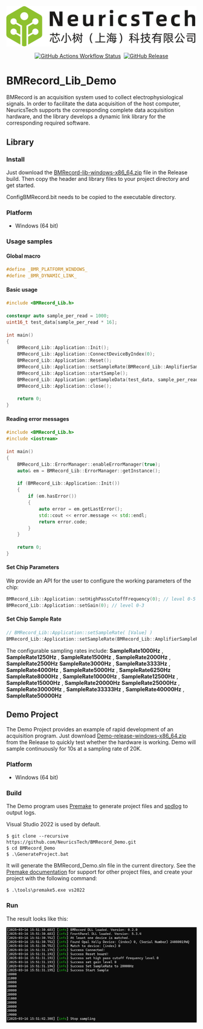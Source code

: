 <img src=".github/images/NeuricsTech.png "/>

<div align="center">

[![GitHub Actions Workflow Status](https://img.shields.io/github/actions/workflow/status/NeuricsTech/BMRecord_Demo/windows.yaml?label=Windows)](https://github.com/NeuricsTech/BMRecord_Demo/actions/workflows/windows.yaml)&nbsp;
[![GitHub Release](https://img.shields.io/github/v/release/NeuricsTech/BMRecord_Demo?color=green)](https://github.com/NeuricsTech/BMRecord_Demo/releases/latest)

</div>

# BMRecord_Lib_Demo

BMRecord is an acquisition system used to collect electrophysiological signals. In order to facilitate the data acquisition of the host computer, NeuricsTech supports the corresponding complete data acquisition hardware, and the library develops a dynamic link library for the corresponding required software.

## Library

### Install
Just download the [BMRecord-lib-windows-x86_64.zip](https://github.com/NeuricsTech/BMRecord_Demo/releases/latest) file in the Release build. Then copy the header and library files to your project directory and get started.

ConfigBMRecord.bit needs to be copied to the executable directory.

### Platform
* Windows (64 bit)

### Usage samples

#### Global macro

````c++
#define _BMR_PLATFORM_WINDOWS_
#define _BMR_DYNAMIC_LINK_
````

#### Basic usage

````c++
#include <BMRecord_Lib.h>

constexpr auto sample_per_read = 1000;
uint16_t test_data[sample_per_read * 16];

int main()
{
    BMRecord_Lib::Application::Init();
    BMRecord_Lib::Application::ConnectDeviceByIndex(0);
    BMRecord_Lib::Application::Reset();
    BMRecord_Lib::Application::setSampleRate(BMRecord_Lib::AmplifierSampleRate::SampleRate20000Hz);
    BMRecord_Lib::Application::startSample();
    BMRecord_Lib::Application::getSampleData(test_data, sample_per_read);
    BMRecord_Lib::Application::close();

    return 0;
}
````

#### Reading error messages
````c++
#include <BMRecord_Lib.h>
#include <iostream>

int main()
{
    BMRecord_Lib::ErrorManager::enableErrorManager(true);
	auto& em = BMRecord_Lib::ErrorManager::getInstance();

    if (BMRecord_Lib::Application::Init())
	{
		if (em.hasError())
		{
			auto error = em.getLastError();
			std::cout << error.message << std::endl;
			return error.code;
		}
	}

    return 0;
}
````

#### Set Chip Parameters

We provide an API for the user to configure the working parameters of the chip:

````c++
BMRecord_Lib::Application::setHighPassCutoffFrequency(0); // level 0-5
BMRecord_Lib::Application::setGain(0); // level 0-3
````

#### Set Chip Sample Rate

````c++
// BMRecord_Lib::Application::setSampleRate( [Value] )
BMRecord_Lib::Application::setSampleRate(BMRecord_Lib::AmplifierSampleRate::SampleRate20000Hz);
````

The configurable sampling rates include: 
**SampleRate1000Hz** , **SampleRate1250Hz** , **SampleRate1500Hz** , **SampleRate2000Hz** , **SampleRate2500Hz**
**SampleRate3000Hz** , **SampleRate3333Hz** , **SampleRate4000Hz** , **SampleRate5000Hz** , **SampleRate6250Hz**
**SampleRate8000Hz** , **SampleRate10000Hz** , **SampleRate12500Hz** , **SampleRate15000Hz** , **SampleRate20000Hz**
**SampleRate25000Hz** , **SampleRate30000Hz** , **SampleRate33333Hz** , **SampleRate40000Hz** , **SampleRate50000Hz**

## Demo Project

The Demo Project provides an example of rapid development of an acquisition program.
Just download [Demo-release-windows-x86_64.zip](https://github.com/NeuricsTech/BMRecord_Demo/releases/latest) from the Release to quickly test whether the hardware is working.
Demo will sample continuously for 10s at a sampling rate of 20K.

### Platform
* Windows (64 bit)

### Build

The Demo program uses [Premake](https://github.com/premake/premake-core) to generate project files and [spdlog](https://github.com/gabime/spdlog) to output logs.

Visual Studio 2022 is used by default.

```console
$ git clone --recursive https://github.com/NeuricsTech/BMRecord_Demo.git
$ cd BMRecord_Demo
$ .\GenerateProject.bat
```

It will generate the BMRecord_Demo.sln file in the current directory.
See the [Premake documentation](https://premake.github.io/docs/Using-Premake) for support for other project files, and create your project with the following command:

```console
$ .\tools\premake5.exe vs2022
```

### Run

The result looks like this:

<img src=".github/images/Demo.png "/>